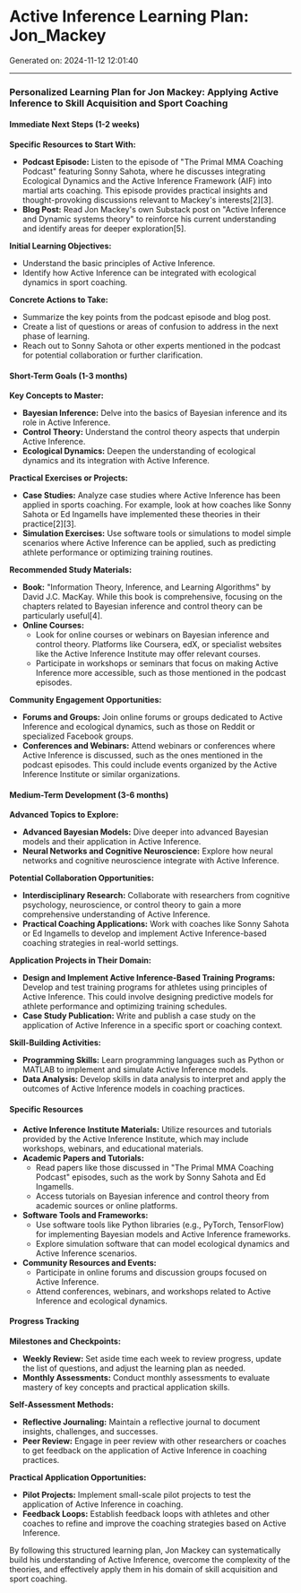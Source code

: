 # Active Inference Learning Plan: Jon_Mackey

Generated on: 2024-11-12 12:01:40

---

### Personalized Learning Plan for Jon Mackey: Applying Active Inference to Skill Acquisition and Sport Coaching

#### Immediate Next Steps (1-2 weeks)

**Specific Resources to Start With:**
- **Podcast Episode:** Listen to the episode of "The Primal MMA Coaching Podcast" featuring Sonny Sahota, where he discusses integrating Ecological Dynamics and the Active Inference Framework (AIF) into martial arts coaching. This episode provides practical insights and thought-provoking discussions relevant to Mackey's interests[2][3].
- **Blog Post:** Read Jon Mackey's own Substack post on "Active Inference and Dynamic systems theory" to reinforce his current understanding and identify areas for deeper exploration[5].

**Initial Learning Objectives:**
- Understand the basic principles of Active Inference.
- Identify how Active Inference can be integrated with ecological dynamics in sport coaching.

**Concrete Actions to Take:**
- Summarize the key points from the podcast episode and blog post.
- Create a list of questions or areas of confusion to address in the next phase of learning.
- Reach out to Sonny Sahota or other experts mentioned in the podcast for potential collaboration or further clarification.

#### Short-Term Goals (1-3 months)

**Key Concepts to Master:**
- **Bayesian Inference:** Delve into the basics of Bayesian inference and its role in Active Inference.
- **Control Theory:** Understand the control theory aspects that underpin Active Inference.
- **Ecological Dynamics:** Deepen the understanding of ecological dynamics and its integration with Active Inference.

**Practical Exercises or Projects:**
- **Case Studies:** Analyze case studies where Active Inference has been applied in sports coaching. For example, look at how coaches like Sonny Sahota or Ed Ingamells have implemented these theories in their practice[2][3].
- **Simulation Exercises:** Use software tools or simulations to model simple scenarios where Active Inference can be applied, such as predicting athlete performance or optimizing training routines.

**Recommended Study Materials:**
- **Book:** "Information Theory, Inference, and Learning Algorithms" by David J.C. MacKay. While this book is comprehensive, focusing on the chapters related to Bayesian inference and control theory can be particularly useful[4].
- **Online Courses:**
  - Look for online courses or webinars on Bayesian inference and control theory. Platforms like Coursera, edX, or specialist websites like the Active Inference Institute may offer relevant courses.
  - Participate in workshops or seminars that focus on making Active Inference more accessible, such as those mentioned in the podcast episodes.

**Community Engagement Opportunities:**
- **Forums and Groups:** Join online forums or groups dedicated to Active Inference and ecological dynamics, such as those on Reddit or specialized Facebook groups.
- **Conferences and Webinars:** Attend webinars or conferences where Active Inference is discussed, such as the ones mentioned in the podcast episodes. This could include events organized by the Active Inference Institute or similar organizations.

#### Medium-Term Development (3-6 months)

**Advanced Topics to Explore:**
- **Advanced Bayesian Models:** Dive deeper into advanced Bayesian models and their application in Active Inference.
- **Neural Networks and Cognitive Neuroscience:** Explore how neural networks and cognitive neuroscience integrate with Active Inference.

**Potential Collaboration Opportunities:**
- **Interdisciplinary Research:** Collaborate with researchers from cognitive psychology, neuroscience, or control theory to gain a more comprehensive understanding of Active Inference.
- **Practical Coaching Applications:** Work with coaches like Sonny Sahota or Ed Ingamells to develop and implement Active Inference-based coaching strategies in real-world settings.

**Application Projects in Their Domain:**
- **Design and Implement Active Inference-Based Training Programs:** Develop and test training programs for athletes using principles of Active Inference. This could involve designing predictive models for athlete performance and optimizing training schedules.
- **Case Study Publication:** Write and publish a case study on the application of Active Inference in a specific sport or coaching context.

**Skill-Building Activities:**
- **Programming Skills:** Learn programming languages such as Python or MATLAB to implement and simulate Active Inference models.
- **Data Analysis:** Develop skills in data analysis to interpret and apply the outcomes of Active Inference models in coaching practices.

#### Specific Resources

- **Active Inference Institute Materials:** Utilize resources and tutorials provided by the Active Inference Institute, which may include workshops, webinars, and educational materials.
- **Academic Papers and Tutorials:**
  - Read papers like those discussed in "The Primal MMA Coaching Podcast" episodes, such as the work by Sonny Sahota and Ed Ingamells.
  - Access tutorials on Bayesian inference and control theory from academic sources or online platforms.
- **Software Tools and Frameworks:**
  - Use software tools like Python libraries (e.g., PyTorch, TensorFlow) for implementing Bayesian models and Active Inference frameworks.
  - Explore simulation software that can model ecological dynamics and Active Inference scenarios.
- **Community Resources and Events:**
  - Participate in online forums and discussion groups focused on Active Inference.
  - Attend conferences, webinars, and workshops related to Active Inference and ecological dynamics.

#### Progress Tracking

**Milestones and Checkpoints:**
- **Weekly Review:** Set aside time each week to review progress, update the list of questions, and adjust the learning plan as needed.
- **Monthly Assessments:** Conduct monthly assessments to evaluate mastery of key concepts and practical application skills.

**Self-Assessment Methods:**
- **Reflective Journaling:** Maintain a reflective journal to document insights, challenges, and successes.
- **Peer Review:** Engage in peer review with other researchers or coaches to get feedback on the application of Active Inference in coaching practices.

**Practical Application Opportunities:**
- **Pilot Projects:** Implement small-scale pilot projects to test the application of Active Inference in coaching.
- **Feedback Loops:** Establish feedback loops with athletes and other coaches to refine and improve the coaching strategies based on Active Inference.

By following this structured learning plan, Jon Mackey can systematically build his understanding of Active Inference, overcome the complexity of the theories, and effectively apply them in his domain of skill acquisition and sport coaching.